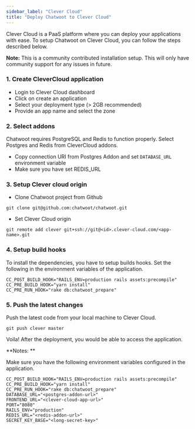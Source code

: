```yaml
---
sidebar_label: "Clever Cloud"
title: "Deploy Chatwoot to Clever Cloud"
---
```


Clever Cloud is a PaaS platform where you can deploy your applications with ease. To setup Chatwoot on Clever Cloud, you can follow the steps described below.

**Note:** This is a community contributed installation setup. This will only have community support for any issues in future.


### 1. Create CleverCloud application

- Login to Clever Cloud dashboard
- Click on create an application
- Select your deployment type (> 2GB recommended)
- Provide an app name and select the zone

### 2. Select addons

Chatwoot requires PostgreSQL and Redis to function properly. Select Postgres and Redis from CleverCloud addons.

- Copy connection URI from Postgres Addon and set `DATABASE_URL` environment variable
- Make sure you have set REDIS_URL

### 3. Setup Clever cloud origin

- Clone Chatwoot project from Github

```
git clone git@github.com:chatwoot/chatwoot.git
```

- Set Clever Cloud origin
```
git remote add clever git+ssh://git@<id>.clever-cloud.com/<app-name>.git
```

### 4. Setup build hooks

To install the dependencies, you have to setup builds hooks. Set the following in the environment variables of the application.

```
CC_POST_BUILD_HOOK="RAILS_ENV=production rails assets:precompile"
CC_PRE_BUILD_HOOK="yarn install"
CC_PRE_RUN_HOOK="rake db:chatwoot_prepare"
```

### 5. Push the latest changes

Push the latest code from your local machine to Clever Cloud.

```
git push clever master
```

Voila! After the deployment, you would be able to access the application.

**Notes: **

Make sure you have the following environment variables configured in the application.

```
CC_POST_BUILD_HOOK="RAILS_ENV=production rails assets:precompile"
CC_PRE_BUILD_HOOK="yarn install"
CC_PRE_RUN_HOOK="rake db:chatwoot_prepare"
DATABASE_URL="<postgres-addon-url>"
FRONTEND_URL="<clever-cloud-app-url>"
PORT="8080"
RAILS_ENV="production"
REDIS_URL="<redis-addon-url>"
SECRET_KEY_BASE="<long-secret-key>"
```
